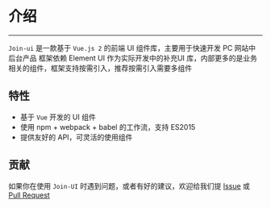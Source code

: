 # 介绍
----

`Join-ui` 是一款基于 `Vue.js 2` 的前端 UI 组件库，主要用于快速开发 PC 网站中后台产品
框架依赖 Element UI 作为实际开发中的补充UI 库，内部更多的是业务相关的组件，框架支持按需引入，推荐按需引入需要多组件

## 特性

- 基于 `Vue` 开发的 UI 组件
- 使用 npm + webpack + babel 的工作流，支持 ES2015
- 提供友好的 API，可灵活的使用组件

## 贡献

如果你在使用 `Join-UI` 时遇到问题，或者有好的建议，欢迎给我们提 [Issue](https://github.com/SantiagoFan/join-ui/issues) 或 [Pull Request](https://github.com/SantiagoFan/join-ui/pulls)
